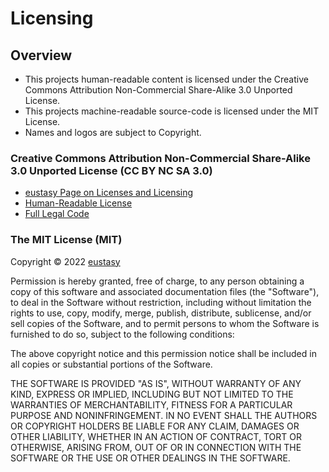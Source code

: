 Licensing
=========

## Overview
- This projects human-readable content is licensed under the Creative Commons Attribution Non-Commercial Share-Alike 3.0 Unported License.
- This projects machine-readable source-code is licensed under the MIT License.
- Names and logos are subject to Copyright.


### Creative Commons Attribution Non-Commercial Share-Alike 3.0 Unported License (CC BY NC SA 3.0)
- [eustasy Page on Licenses and Licensing](http://eustasy.org/licenses)
- [Human-Readable License](http://creativecommons.org/licenses/by-nc-sa/3.0/)
- [Full Legal Code](http://creativecommons.org/licenses/by-nc-sa/3.0/legalcode)


### The MIT License (MIT)

Copyright &copy; 2022 [eustasy](https://eustasy.org)

Permission is hereby granted, free of charge, to any person obtaining a copy
of this software and associated documentation files (the "Software"), to deal
in the Software without restriction, including without limitation the rights
to use, copy, modify, merge, publish, distribute, sublicense, and/or sell
copies of the Software, and to permit persons to whom the Software is
furnished to do so, subject to the following conditions:

The above copyright notice and this permission notice shall be included in all
copies or substantial portions of the Software.

THE SOFTWARE IS PROVIDED "AS IS", WITHOUT WARRANTY OF ANY KIND, EXPRESS OR
IMPLIED, INCLUDING BUT NOT LIMITED TO THE WARRANTIES OF MERCHANTABILITY,
FITNESS FOR A PARTICULAR PURPOSE AND NONINFRINGEMENT. IN NO EVENT SHALL THE
AUTHORS OR COPYRIGHT HOLDERS BE LIABLE FOR ANY CLAIM, DAMAGES OR OTHER
LIABILITY, WHETHER IN AN ACTION OF CONTRACT, TORT OR OTHERWISE, ARISING FROM,
OUT OF OR IN CONNECTION WITH THE SOFTWARE OR THE USE OR OTHER DEALINGS IN THE
SOFTWARE.
